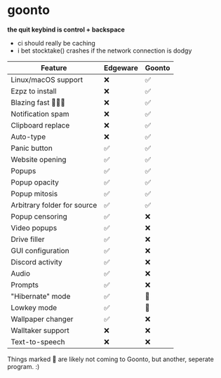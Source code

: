 # goonto

**the quit keybind is control + backspace**

- ci should really be caching
- i bet stocktake() crashes if the network connection is dodgy

| **Feature**         | **Edgeware** | **Goonto** |
| ------------------- | ------------ | ---------- |
| Linux/macOS support |      ❌      |     ✅     |
| Ezpz to install     |      ❌      |     ✅     |
| Blazing fast 🚀🚀🚀 |      ❌      |     ✅     |
| Notification spam   |      ❌      |     ✅     |
| Clipboard replace   |      ❌      |     ✅     |
| Auto-type           |      ❌      |     ✅     |
| Panic button        |      ✅      |     ✅     |
| Website opening     |      ✅      |     ✅     |
| Popups              |      ✅      |     ✅     |
| Popup opacity       |      ✅      |     ✅     |
| Popup mitosis       |      ✅      |     ✅     |
| Arbitrary folder for source | ✅    |     ✅     |
| Popup censoring     |      ✅      |     ❌     |
| Video popups        |      ✅      |     ❌     |
| Drive filler        |      ✅      |     ❌     |
| GUI configuration   |      ✅      |     ❌     |
| Discord activity    |      ✅      |     ❌     |
| Audio               |      ✅      |     ❌     |
| Prompts             |      ✅      |     ❌     |
| "Hibernate" mode    |      ✅      |     👮     |
| Lowkey mode         |      ✅      |     👮     |
| Wallpaper changer   |      ✅      |     ❌     |
| Walltaker support   |      ❌      |     ❌     |
| Text-to-speech      |      ❌      |     ❌     |

Things marked 👮 are likely not coming to Goonto, but another, seperate program. :)